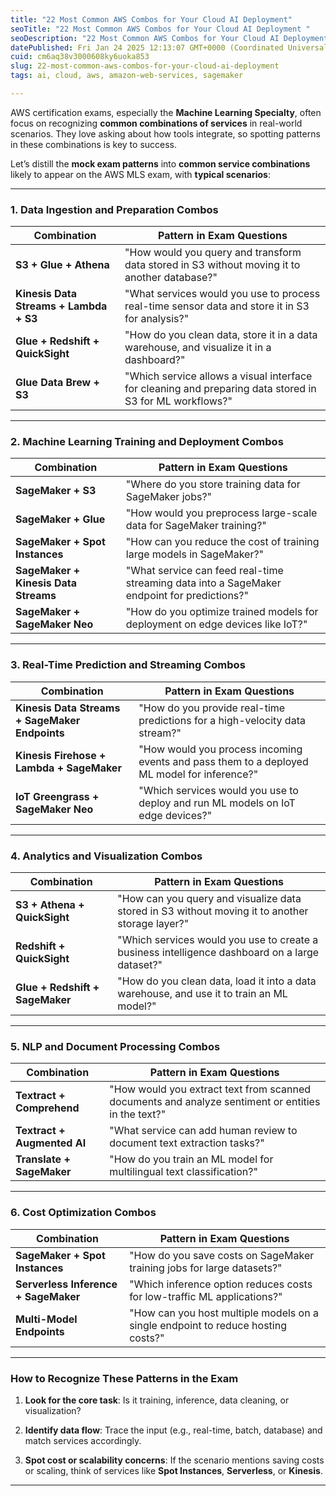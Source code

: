 ```yaml
---
title: "22 Most Common AWS Combos for Your Cloud AI Deployment"
seoTitle: "22 Most Common AWS Combos for Your Cloud AI Deployment "
seoDescription: "22 Most Common AWS Combos for Your Cloud AI Deployment "
datePublished: Fri Jan 24 2025 12:13:07 GMT+0000 (Coordinated Universal Time)
cuid: cm6aq38v3000608ky6uoka853
slug: 22-most-common-aws-combos-for-your-cloud-ai-deployment
tags: ai, cloud, aws, amazon-web-services, sagemaker

---
```


AWS certification exams, especially the **Machine Learning Specialty**, often focus on recognizing **common combinations of services** in real-world scenarios. They love asking about how tools integrate, so spotting patterns in these combinations is key to success.

Let’s distill the **mock exam patterns** into **common service combinations** likely to appear on the AWS MLS exam, with **typical scenarios**:

---

### **1\. Data Ingestion and Preparation Combos**

| **Combination** | **Pattern in Exam Questions** |
| --- | --- |
| **S3 + Glue + Athena** | "How would you query and transform data stored in S3 without moving it to another database?" |
| **Kinesis Data Streams + Lambda + S3** | "What services would you use to process real-time sensor data and store it in S3 for analysis?" |
| **Glue + Redshift + QuickSight** | "How do you clean data, store it in a data warehouse, and visualize it in a dashboard?" |
| **Glue Data Brew + S3** | "Which service allows a visual interface for cleaning and preparing data stored in S3 for ML workflows?" |

---

### **2\. Machine Learning Training and Deployment Combos**

| **Combination** | **Pattern in Exam Questions** |
| --- | --- |
| **SageMaker + S3** | "Where do you store training data for SageMaker jobs?" |
| **SageMaker + Glue** | "How would you preprocess large-scale data for SageMaker training?" |
| **SageMaker + Spot Instances** | "How can you reduce the cost of training large models in SageMaker?" |
| **SageMaker + Kinesis Data Streams** | "What service can feed real-time streaming data into a SageMaker endpoint for predictions?" |
| **SageMaker + SageMaker Neo** | "How do you optimize trained models for deployment on edge devices like IoT?" |

---

### **3\. Real-Time Prediction and Streaming Combos**

| **Combination** | **Pattern in Exam Questions** |
| --- | --- |
| **Kinesis Data Streams + SageMaker Endpoints** | "How do you provide real-time predictions for a high-velocity data stream?" |
| **Kinesis Firehose + Lambda + SageMaker** | "How would you process incoming events and pass them to a deployed ML model for inference?" |
| **IoT Greengrass + SageMaker Neo** | "Which services would you use to deploy and run ML models on IoT edge devices?" |

---

### **4\. Analytics and Visualization Combos**

| **Combination** | **Pattern in Exam Questions** |
| --- | --- |
| **S3 + Athena + QuickSight** | "How can you query and visualize data stored in S3 without moving it to another storage layer?" |
| **Redshift + QuickSight** | "Which services would you use to create a business intelligence dashboard on a large dataset?" |
| **Glue + Redshift + SageMaker** | "How do you clean data, load it into a data warehouse, and use it to train an ML model?" |

---

### **5\. NLP and Document Processing Combos**

| **Combination** | **Pattern in Exam Questions** |
| --- | --- |
| **Textract + Comprehend** | "How would you extract text from scanned documents and analyze sentiment or entities in the text?" |
| **Textract + Augmented AI** | "What service can add human review to document text extraction tasks?" |
| **Translate + SageMaker** | "How do you train an ML model for multilingual text classification?" |

---

### **6\. Cost Optimization Combos**

| **Combination** | **Pattern in Exam Questions** |
| --- | --- |
| **SageMaker + Spot Instances** | "How do you save costs on SageMaker training jobs for large datasets?" |
| **Serverless Inference + SageMaker** | "Which inference option reduces costs for low-traffic ML applications?" |
| **Multi-Model Endpoints** | "How can you host multiple models on a single endpoint to reduce hosting costs?" |

---

### **How to Recognize These Patterns in the Exam**

1. **Look for the core task**: Is it training, inference, data cleaning, or visualization?
    
2. **Identify data flow**: Trace the input (e.g., real-time, batch, database) and match services accordingly.
    
3. **Spot cost or scalability concerns**: If the scenario mentions saving costs or scaling, think of services like **Spot Instances**, **Serverless**, or **Kinesis**.
    

---